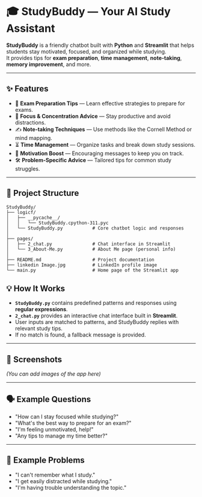 # 🎓 StudyBuddy — Your AI Study Assistant

**StudyBuddy** is a friendly chatbot built with **Python** and **Streamlit** that helps students stay motivated, focused, and organized while studying.  
It provides tips for **exam preparation**, **time management**, **note-taking**, **memory improvement**, and more.  

---

## ✨ Features
- 📅 **Exam Preparation Tips** — Learn effective strategies to prepare for exams.
- 🧠 **Focus & Concentration Advice** — Stay productive and avoid distractions.
- ✍️ **Note-taking Techniques** — Use methods like the Cornell Method or mind mapping.
- ⏳ **Time Management** — Organize tasks and break down study sessions.
- 💬 **Motivation Boost** — Encouraging messages to keep you on track.
- 🛠 **Problem-Specific Advice** — Tailored tips for common study struggles.

---

## 📂 Project Structure

```plaintext
StudyBuddy/
├── logicf/
│   ├── __pycache__/
│   │   └── StudyBuddy.cpython-311.pyc
│   └── StudyBuddy.py           # Core chatbot logic and responses
│
├── pages/
│   ├── 2_chat.py               # Chat interface in Streamlit
│   └── 3_About-Me.py           # About Me page (personal info)
│
├── README.md                   # Project documentation
├── linkedin Image.jpg          # LinkedIn profile image
└── main.py                     # Home page of the Streamlit app

```
## 💡 How It Works

- **`StudyBuddy.py`** contains predefined patterns and responses using **regular expressions**.
- **`2_chat.py`** provides an interactive chat interface built in **Streamlit**.
- User inputs are matched to patterns, and StudyBuddy replies with relevant study tips.
- If no match is found, a fallback message is provided.

---

## 📸 Screenshots
*(You can add images of the app here)*

---

## 🗣 Example Questions
- "How can I stay focused while studying?"
- "What's the best way to prepare for an exam?"
- "I'm feeling unmotivated, help!"
- "Any tips to manage my time better?"

---

## 💬 Example Problems
- "I can't remember what I study."
- "I get easily distracted while studying."
- "I'm having trouble understanding the topic."
